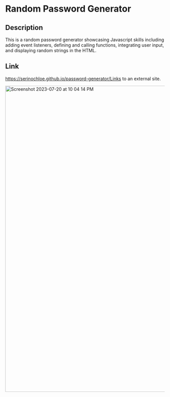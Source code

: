 # Random Password Generator

## Description

This is a random password generator showcasing Javascript skills including adding event listeners, defining and calling functions, integrating user input, and displaying random strings in the HTML. 

## Link 
https://serinochloe.github.io/password-generator/Links to an external site. 


<img width="966" alt="Screenshot 2023-07-20 at 10 04 14 PM" src="https://github.com/serinochloe/password-generator/assets/130313684/e6686127-8d6d-4472-9711-50d2c5ed4da9">



